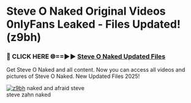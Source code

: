 # Steve O Naked Original Videos 0nlyFans Leaked - Files Updated! (z9bh)

<h3>🔴 CLICK HERE 🌐==►► <a href="https://tinyurl.com/yckcrads" rel="nofollow">Steve O Naked Updated Files</a></h3>

Get Steve O Naked and all content. Now you can access all videos and pictures of Steve O Naked. New Updated Files 2025!

[![z9bh](https://i.imgur.com/hpKpOFt.gif)](https://tinyurl.com/yckcrads)
naked and afraid steve<br>
steve zahn naked